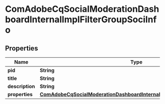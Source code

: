 

# ComAdobeCqSocialModerationDashboardInternalImplFilterGroupSociInfo

## Properties

Name | Type | Description | Notes
------------ | ------------- | ------------- | -------------
**pid** | **String** |  |  [optional]
**title** | **String** |  |  [optional]
**description** | **String** |  |  [optional]
**properties** | [**ComAdobeCqSocialModerationDashboardInternalImplFilterGroupSociProperties**](ComAdobeCqSocialModerationDashboardInternalImplFilterGroupSociProperties.md) |  |  [optional]



